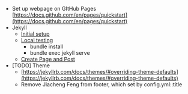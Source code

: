 * Set up webpage on GItHub Pages [https://docs.github.com/en/pages/quickstart](https://docs.github.com/en/pages/quickstart) 
* Jekyll
    * [Initial setup ](https://docs.github.com/en/pages/setting-up-a-github-pages-site-with-jekyll/creating-a-github-pages-site-with-jekyll)
    * [Local testing](https://docs.github.com/en/pages/setting-up-a-github-pages-site-with-jekyll/testing-your-github-pages-site-locally-with-jekyll)
        * bundle install
        * bundle exec jekyll serve
    * [Create Page and Post ](https://docs.github.com/en/pages/setting-up-a-github-pages-site-with-jekyll/adding-content-to-your-github-pages-site-using-jekyll)
* [TODO] Theme
    * [https://jekyllrb.com/docs/themes/#overriding-theme-defaults](https://jekyllrb.com/docs/themes/#overriding-theme-defaults) 
    * Remove Jiacheng Feng from footer, which set by config.yml::title